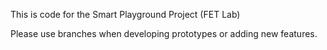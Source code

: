This is code for the Smart Playground Project (FET Lab)

Please use branches when developing prototypes or adding new features.
